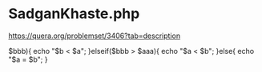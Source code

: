 # SadganKhaste.php
https://quera.org/problemset/3406?tab=description
<?php
$a = (int)readline("Enter a three-digit number: ");
$b = (int)readline("Enter a three-digit number: ");
$aa = (preg_split('//u', $a, null, PREG_SPLIT_NO_EMPTY));
$bb = (preg_split('//u', $b, null, PREG_SPLIT_NO_EMPTY));
$aaa = array_reverse($aa);
$bbb = array_reverse($bb);
if($aaa > $bbb){
	echo "$b < $a";
}elseif($bbb > $aaa){
	echo "$a < $b";
}else{
	echo "$a = $b";
}
